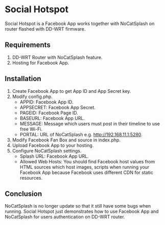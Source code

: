 # Social Hotspot

Social Hotspot is a Facebook App works together with NoCatSplash on router flashed with DD-WRT firmware.

## Requirements

1. DD-WRT Router with NoCatSplash feature.
2. Hosting for Facebook App.

## Installation

1. Create Facebook App to get App ID and App Secret key.
2. Modify config.php.
    * APPID: Facebook App ID.
    * APPSECRET: Facebook App Secret.
    * PAGEID: Facebook Page ID.
    * BASEURL: Facebook App URL.
    * MESSAGE: Message which users must post in their timeline to use free Wi-Fi.
    * PORTAL: URL of NoCatSplash e.g. http://192.168.11.1:5280.
3. Modify Facebook Fan Box and source in index.php.
4. Upload Facebook App to your hosting.
5. Configure NoCatSplash settings.
    * Splash URL: Facebook App URL.
    * Allowed Web Hosts: You should find Facebook host values from HTML sources which host images, scripts when running your Facebook App because Facebook uses different CDN for static resources.

## Conclusion

NoCatSplash is no longer update so that it still have some bugs when running. Social Hotspot just demonstrates how to use Facebook App and NoCatSplash for users authentication on DD-WRT router.